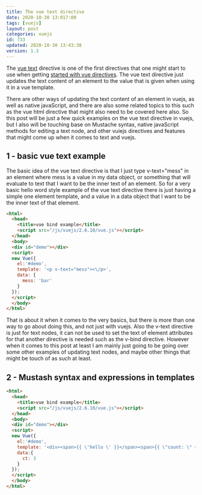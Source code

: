 ```yaml
---
title: The vue text directive
date: 2020-10-30 13:017:00
tags: [vuejs]
layout: post
categories: vuejs
id: 733
updated: 2020-10-30 13:43:38
version: 1.3
---
```


The [vue text](https://vuejs.org/v2/api/#v-text) directive is one of the first directives that one might start to use when getting [started with vue directives](/2019/05/14/vuejs-directive/). The vue text directive just updates the text content of an element to the value that is given when using it in a vue template. 

There are other ways of updating the text content of an element in vuejs, as well as native javaScript, and there are also some related topics to this such as the vue html directive that might also need to be covered here also. So this post will be just a few quick examples on the vue text directive in vuejs, but I also will be touching base on Mustache syntax, native javaScript methods for editing a text node, and other vuiejs directives and features that might come up when it comes to text and vuejs.

<!-- more -->

## 1 - basic vue text example

The basic idea of the vue text directive is that I just type v-text=\"mess\" in an element where mess is a value in my data object, or something that will evaluate to text that I want to be the inner text of an element. So for a very basic hello word style example of the vue text directive there is just having a simple one element template, and a value in a data object that I want to be the inner text of that element.

```html
<html>
  <head>
    <title>vue bind example</title>
    <script src="/js/vuejs/2.6.10/vue.js"></script>
  </head>
  <body>
  <div id="demo"></div>
  <script>
  new Vue({
    el:'#demo',
    template: '<p v-text="mess"><\/p>',
    data: {
      mess: 'bar'
    }
  });
  </script>
  </body>
</html>
```

That is about it when it comes to the very basics, but there is more than one way to go about doing this, and not just with vuejs. Also the v-text directive is just for text nodes, it can not be used to set the text of element attributes for that another directive is needed such as the v-bind directive. However when it comes to this post at least I am mainly just going to be going over some other examples of updating text nodes, and maybe other things that might be touch of as such at least.

## 2 - Mustash syntax and expressions in templates

```html
<html>
  <head>
    <title>vue bind example</title>
    <script src="/js/vuejs/2.6.10/vue.js"></script>
  </head>
  <body>
  <div id="demo"></div>
  <script>
  new Vue({
    el:'#demo',
    template: '<div><span>{{ \'hello \' }}</span><span>{{ \"count: \" + ct + \";\" }}<\/span></div>',
    data:{
      ct: 3
    }
  });
  </script>
  </body>
</html>
```